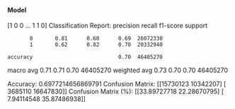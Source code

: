 #### Model
[1 0 0 ... 1 1 0]
Classification Report:
              precision    recall  f1-score   support

           0       0.81      0.60      0.69  26072330
           1       0.62      0.82      0.70  20332940

    accuracy                           0.70  46405270
   macro avg       0.71      0.71      0.70  46405270
weighted avg       0.73      0.70      0.70  46405270

Accuracy: 0.6977214656869791
Confusion Matrix:
[[15730123 10342207]
 [ 3685110 16647830]]
Confusion Matrix (%):
[[33.89727718 22.28670795]
 [ 7.94114548 35.87486938]]
